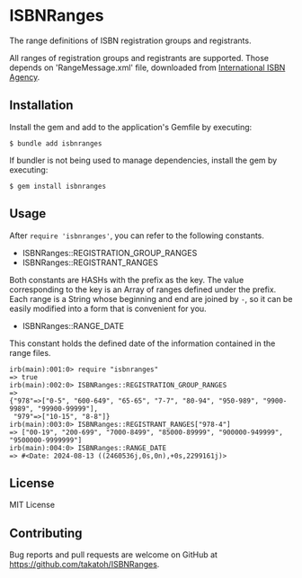 # ISBNRanges

The range definitions of ISBN registration groups and registrants.

All ranges of registration groups and registrants are supported.
Those depends on 'RangeMessage.xml' file, downloaded from [International ISBN Agency](https://www.isbn-international.org/range_file_generation).

## Installation

Install the gem and add to the application's Gemfile by executing:

    $ bundle add isbnranges

If bundler is not being used to manage dependencies, install the gem by executing:

    $ gem install isbnranges

## Usage

After `require 'isbnranges'`, you can refer to the following constants.

- ISBNRanges::REGISTRATION_GROUP_RANGES
- ISBNRanges::REGISTRANT_RANGES

Both constants are HASHs with the prefix as the key. The value corresponding to the key is an Array of ranges defined under the prefix. Each range is a String whose beginning and end are joined by `-`, so it can be easily modified into a form that is convenient for you.

- ISBNRanges::RANGE_DATE

This constant holds the defined date of the information contained in the range files.

    irb(main):001:0> require "isbnranges"
    => true
    irb(main):002:0> ISBNRanges::REGISTRATION_GROUP_RANGES
    =>
    {"978"=>["0-5", "600-649", "65-65", "7-7", "80-94", "950-989", "9900-9989", "99900-99999"],
     "979"=>["10-15", "8-8"]}
    irb(main):003:0> ISBNRanges::REGISTRANT_RANGES["978-4"]
    => ["00-19", "200-699", "7000-8499", "85000-89999", "900000-949999", "9500000-9999999"]
    irb(main):004:0> ISBNRanges::RANGE_DATE
    => #<Date: 2024-08-13 ((2460536j,0s,0n),+0s,2299161j)>

## License

MIT License

## Contributing

Bug reports and pull requests are welcome on GitHub at https://github.com/takatoh/ISBNRanges.
